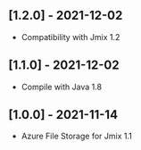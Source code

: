 ## [1.2.0] - 2021-12-02

- Compatibility with Jmix 1.2

## [1.1.0] - 2021-12-02

- Compile with Java 1.8

## [1.0.0] - 2021-11-14

- Azure File Storage for Jmix 1.1
